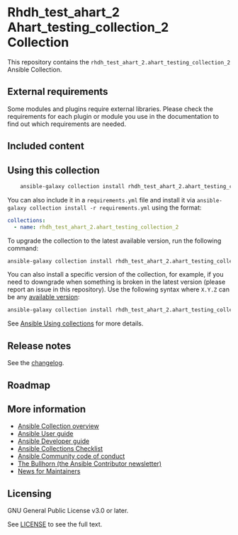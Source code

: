 # Rhdh_test_ahart_2 Ahart_testing_collection_2 Collection

This repository contains the `rhdh_test_ahart_2.ahart_testing_collection_2` Ansible Collection.

<!--start requires_ansible-->
<!--end requires_ansible-->

## External requirements

Some modules and plugins require external libraries. Please check the requirements for each plugin or module you use in the documentation to find out which requirements are needed.

## Included content

<!--start collection content-->
<!--end collection content-->

## Using this collection

```bash
    ansible-galaxy collection install rhdh_test_ahart_2.ahart_testing_collection_2
```

You can also include it in a `requirements.yml` file and install it via `ansible-galaxy collection install -r requirements.yml` using the format:

```yaml
collections:
  - name: rhdh_test_ahart_2.ahart_testing_collection_2
```

To upgrade the collection to the latest available version, run the following command:

```bash
ansible-galaxy collection install rhdh_test_ahart_2.ahart_testing_collection_2 --upgrade
```

You can also install a specific version of the collection, for example, if you need to downgrade when something is broken in the latest version (please report an issue in this repository). Use the following syntax where `X.Y.Z` can be any [available version](https://galaxy.ansible.com/rhdh_test_ahart_2/ahart_testing_collection_2):

```bash
ansible-galaxy collection install rhdh_test_ahart_2.ahart_testing_collection_2:==X.Y.Z
```

See [Ansible Using collections](https://docs.ansible.com/ansible/latest/user_guide/collections_using.html) for more details.

## Release notes

See the [changelog](https://github.com/ansible-collections/REPONAMEHERE/tree/main/CHANGELOG.rst).

## Roadmap

<!-- Optional. Include the roadmap for this collection, and the proposed release/versioning strategy so users can anticipate the upgrade/update cycle. -->

## More information

<!-- List out where the user can find additional information, such as working group meeting times, slack/IRC channels, or documentation for the product this collection automates. At a minimum, link to: -->

- [Ansible Collection overview](https://github.com/ansible-collections/overview)
- [Ansible User guide](https://docs.ansible.com/ansible/devel/user_guide/index.html)
- [Ansible Developer guide](https://docs.ansible.com/ansible/devel/dev_guide/index.html)
- [Ansible Collections Checklist](https://github.com/ansible-collections/overview/blob/main/collection_requirements.rst)
- [Ansible Community code of conduct](https://docs.ansible.com/ansible/devel/community/code_of_conduct.html)
- [The Bullhorn (the Ansible Contributor newsletter)](https://us19.campaign-archive.com/home/?u=56d874e027110e35dea0e03c1&id=d6635f5420)
- [News for Maintainers](https://github.com/ansible-collections/news-for-maintainers)

## Licensing

GNU General Public License v3.0 or later.

See [LICENSE](https://www.gnu.org/licenses/gpl-3.0.txt) to see the full text.
